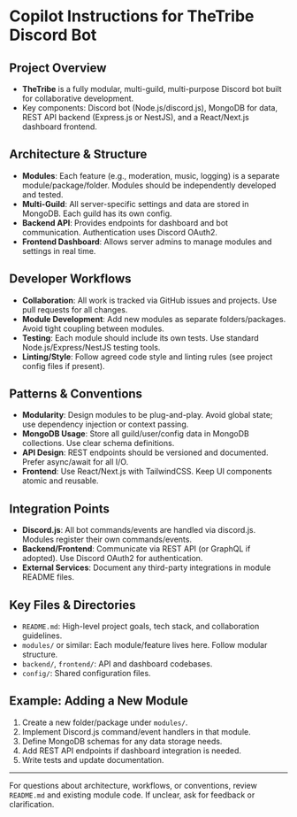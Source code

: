 # Copilot Instructions for TheTribe Discord Bot

## Project Overview
- **TheTribe** is a fully modular, multi-guild, multi-purpose Discord bot built for collaborative development.
- Key components: Discord bot (Node.js/discord.js), MongoDB for data, REST API backend (Express.js or NestJS), and a React/Next.js dashboard frontend.

## Architecture & Structure
- **Modules**: Each feature (e.g., moderation, music, logging) is a separate module/package/folder. Modules should be independently developed and tested.
- **Multi-Guild**: All server-specific settings and data are stored in MongoDB. Each guild has its own config.
- **Backend API**: Provides endpoints for dashboard and bot communication. Authentication uses Discord OAuth2.
- **Frontend Dashboard**: Allows server admins to manage modules and settings in real time.

## Developer Workflows
- **Collaboration**: All work is tracked via GitHub issues and projects. Use pull requests for all changes.
- **Module Development**: Add new modules as separate folders/packages. Avoid tight coupling between modules.
- **Testing**: Each module should include its own tests. Use standard Node.js/Express/NestJS testing tools.
- **Linting/Style**: Follow agreed code style and linting rules (see project config files if present).

## Patterns & Conventions
- **Modularity**: Design modules to be plug-and-play. Avoid global state; use dependency injection or context passing.
- **MongoDB Usage**: Store all guild/user/config data in MongoDB collections. Use clear schema definitions.
- **API Design**: REST endpoints should be versioned and documented. Prefer async/await for all I/O.
- **Frontend**: Use React/Next.js with TailwindCSS. Keep UI components atomic and reusable.

## Integration Points
- **Discord.js**: All bot commands/events are handled via discord.js. Modules register their own commands/events.
- **Backend/Frontend**: Communicate via REST API (or GraphQL if adopted). Use Discord OAuth2 for authentication.
- **External Services**: Document any third-party integrations in module README files.

## Key Files & Directories
- `README.md`: High-level project goals, tech stack, and collaboration guidelines.
- `modules/` or similar: Each module/feature lives here. Follow modular structure.
- `backend/`, `frontend/`: API and dashboard codebases.
- `config/`: Shared configuration files.

## Example: Adding a New Module
1. Create a new folder/package under `modules/`.
2. Implement Discord.js command/event handlers in that module.
3. Define MongoDB schemas for any data storage needs.
4. Add REST API endpoints if dashboard integration is needed.
5. Write tests and update documentation.

---

For questions about architecture, workflows, or conventions, review `README.md` and existing module code. If unclear, ask for feedback or clarification.
